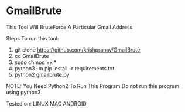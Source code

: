 # GmailBrute
This Tool Will BruteForce A Particular Gmail Address

Steps To run this tool:
  1. git clone https://github.com/krishpranav/GmailBrute
  2. cd GmailBrute
  3. sudo chmod +x *
  4. python3 -m pip install -r requirements.txt
  5. python2 gmailbrute.py
  
  NOTE: You Need Python2 To Run This Program Do not run this program using python3
  
  Tested on:
  LINUX
  MAC
  ANDROID
  
